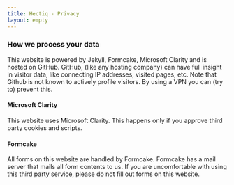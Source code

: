 ```yaml
---
title: Hectiq - Privacy
layout: empty
---
```


### How we process your data

This website is powered by Jekyll, Formcake, Microsoft Clarity and is hosted on GitHub. GitHub, (like any hosting company) can have full insight in visitor data, like connecting IP addresses, visited pages, etc. Note that Github is not known to actively profile visitors. By using a VPN you can (try to) prevent this.

#### Microsoft Clarity
This website uses Microsoft Clarity. This happens only if you approve third party cookies and scripts.

#### Formcake
All forms on this website are handled by Formcake. Formcake has a mail server that mails all form contents to us. If you are uncomfortable with using this third party service, please do not fill out forms on this website.
